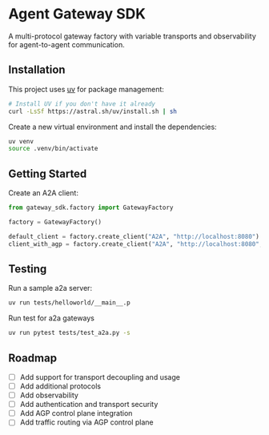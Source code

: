 Agent Gateway SDK
========================
A multi-protocol gateway factory with variable transports and observability for agent-to-agent communication.

## Installation

This project uses [uv](https://github.com/astral-sh/uv) for package management:
```bash
# Install UV if you don't have it already
curl -LsSf https://astral.sh/uv/install.sh | sh
```

Create a new virtual environment and install the dependencies:
```bash
uv venv
source .venv/bin/activate
```

## Getting Started

Create an A2A client:
```python
from gateway_sdk.factory import GatewayFactory

factory = GatewayFactory()

default_client = factory.create_client("A2A", "http://localhost:8080")
client_with_agp = factory.create_client("A2A", "http://localhost:8080", transport="AGP")
```

## Testing

Run a sample a2a server:
```bash
uv run tests/helloworld/__main__.p
```

Run test for a2a gateways
```bash
uv run pytest tests/test_a2a.py -s
```

## Roadmap
- [ ] Add support for transport decoupling and usage
- [ ] Add additional protocols
- [ ] Add observability
- [ ] Add authentication and transport security
- [ ] Add AGP control plane integration
- [ ] Add traffic routing via AGP control plane
